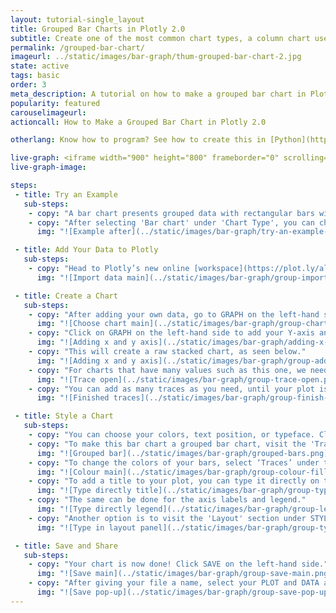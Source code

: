 ```yaml
---
layout: tutorial-single_layout
title: Grouped Bar Charts in Plotly 2.0
subtitle: Create one of the most common chart types, a column chart useful for comparing data points in one or more data series.
permalink: /grouped-bar-chart/
imageurl: ../static/images/bar-graph/thum-grouped-bar-chart-2.jpg
state: active
tags: basic
order: 3
meta_description: A tutorial on how to make a grouped bar chart in Plotly 2.0.
popularity: featured
carouselimageurl:
actioncall: How to Make a Grouped Bar Chart in Plotly 2.0

otherlang: Know how to program? See how to create this in [Python](https://plot.ly/python/bar-charts/#grouped-bar-chart) or [R](https://plot.ly/r/bar-charts/#grouped-bar-chart).

live-graph: <iframe width="900" height="800" frameborder="0" scrolling="no" src="https://plot.ly/~ellecj/21.embed"></iframe>
live-graph-image:

steps:
 - title: Try an Example
   sub-steps:
    - copy: "A bar chart presents grouped data with rectangular bars with lengths proportional to the values that they represent. The bars can be plotted vertically or horizontally."
    - copy: "After selecting 'Bar chart' under 'Chart Type', you can check out an example before adding your own data. Clicking the 'try an example' button will show what a sample chart looks like after adding data and playing with the style. You'll also see what labels and style attributes were selected for this specific chart, as well as the end result."
      img: "![Example after](../static/images/bar-graph/try-an-example-after.png)"

 - title: Add Your Data to Plotly
   sub-steps:
    - copy: "Head to Plotly’s new online [workspace](https://plot.ly/alpha/workspace/) and add your data. You have the option of typing directly in the grid, uploading your file, or entering a URL of an online dataset. Plotly accepts .xls, .xlsx, or .csv files. For more information on how to enter your data, see [this](http://help.plot.ly/add-data-to-the-plotly-grid/) tutorial."
      img: "![Import data main](../static/images/bar-graph/group-import-data-main.png)"

 - title: Create a Chart
   sub-steps:
    - copy: "After adding your own data, go to GRAPH on the left-hand side, then 'Create'. Choose 'Bar chart' under 'Chart type'."
      img: "![Choose chart main](../static/images/bar-graph/group-chart-type-main.png)"
    - copy: "Click on GRAPH on the left-hand side to add your Y-axis and X-axis to your stacked bar chart. After selecting ‘Bar chart', you should then fill out the Y and X dropdown to create the plot."
      img: "![Adding x and y axis](../static/images/bar-graph/adding-x-and-y-axis.png)"
    - copy: "This will create a raw stacked chart, as seen below."
      img: "![Adding x and y axis](../static/images/bar-graph/group-adding-axes.png)"
    - copy: "For charts that have many values such as this one, we need to add more data on the X-axis. We do this by clicking on the '+Trace' button at the top right-hand side of that pane."
      img: "![Trace open](../static/images/bar-graph/group-trace-open.png)"
    - copy: "You can add as many traces as you need, until your plot is complete!"
      img: "![Finished traces](../static/images/bar-graph/group-finish-traces.png)"

 - title: Style a Chart
   sub-steps:
    - copy: "You can choose your colors, text position, or typeface. Click on STYLE on the left-hand side to play around with the style of your chart."
    - copy: "To make this bar chart a grouped bar chart, visit the 'Traces' section under STYLE and select the 'Grouped' option under 'Bars'. It may have already been set as 'Grouped' by default."
      img: "![Grouped bar](../static/images/bar-graph/grouped-bars.png)"
    - copy: "To change the colors of your bars, select ‘Traces’ under the same STYLE tab, then click on FILL and a color pop-up will appear. As you scroll down that pane, each bar will have its own FILL color that you can change. Note that certain colors and typeface are only available with a PRO subscription. Click [here](https://plot.ly/products/cloud/) to upgrade!"
      img: "![Colour main](../static/images/bar-graph/group-colour-fill.png)"
    - copy: "To add a title to your plot, you can type it directly on the title by double-clicking it."
      img: "![Type directly title](../static/images/bar-graph/group-type-directly.png)"
    - copy: "The same can be done for the axis labels and legend."
      img: "![Type directly legend](../static/images/bar-graph/group-legend-label.png)"
    - copy: "Another option is to visit the 'Layout' section under STYLE, click on 'Text' and enter your title in the box, as shown below."
      img: "![Type in layout panel](../static/images/bar-graph/group-type-in-layout-panel.png)"

 - title: Save and Share
   sub-steps:
    - copy: "Your chart is now done! Click SAVE on the left-hand side."
      img: "![Save main](../static/images/bar-graph/group-save-main.png)"
    - copy: "After giving your file a name, select your PLOT and DATA as 'Public' or 'Private'. For more information on how sharing works, including the difference between private, public and secret sharing, visit [this](http://help.plot.ly/save-share-and-export-in-plotly/) page."
      img: "![Save pop-up](../static/images/bar-graph/group-save-pop-up.png)"
---
```


